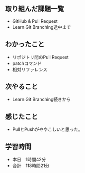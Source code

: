 ## 取り組んだ課題一覧
- GitHub & Pull Request
- Learn Git Branching途中まで
## わかったこと
- リポジトリ間のPull Request
- patchコマンド
- 相対リファレンス
## 次やること
- Learn Git Branching続きから
## 感じたこと
- PullとPushがややこしいと思った。
## 学習時間
- 本日　1時間42分
- 合計　118時間21分